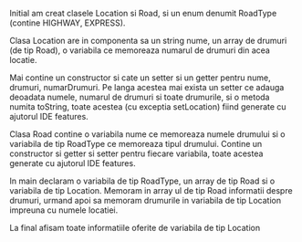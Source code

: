 Initial am creat clasele Location si Road, si un enum denumit RoadType (contine HIGHWAY, EXPRESS). 

Clasa Location are in componenta sa un string nume, un array de drumuri (de tip Road), o variabila ce memoreaza numarul de drumuri din acea locatie.

Mai contine un constructor si cate un setter si un getter pentru nume, drumuri, numarDrumuri. Pe langa acestea mai exista un setter ce adauga deoadata numele, numarul de drumuri si toate drumurile, si o metoda numita toString, toate acestea (cu exceptia setLocation) fiind generate cu ajutorul IDE features.

Clasa Road contine o variabila nume ce memoreaza numele drumului si o variabila de tip RoadType ce memoreaza tipul drumului.
Contine un constructor si getter si setter pentru fiecare variabila, toate acestea generate cu ajutorul IDE features.

In main declaram o variabila de tip RoadType, un array de tip Road si o variabila de tip Location. Memoram in array ul de tip Road informatii despre drumuri, urmand apoi sa memoram drumurile in variabila de tip Location impreuna cu numele locatiei. 

La final afisam toate informatiile oferite de variabila de tip Location